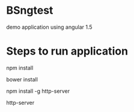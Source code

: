 # BSngtest
demo application using angular 1.5


# Steps to run application 

npm install

bower install

npm install -g http-server

http-server